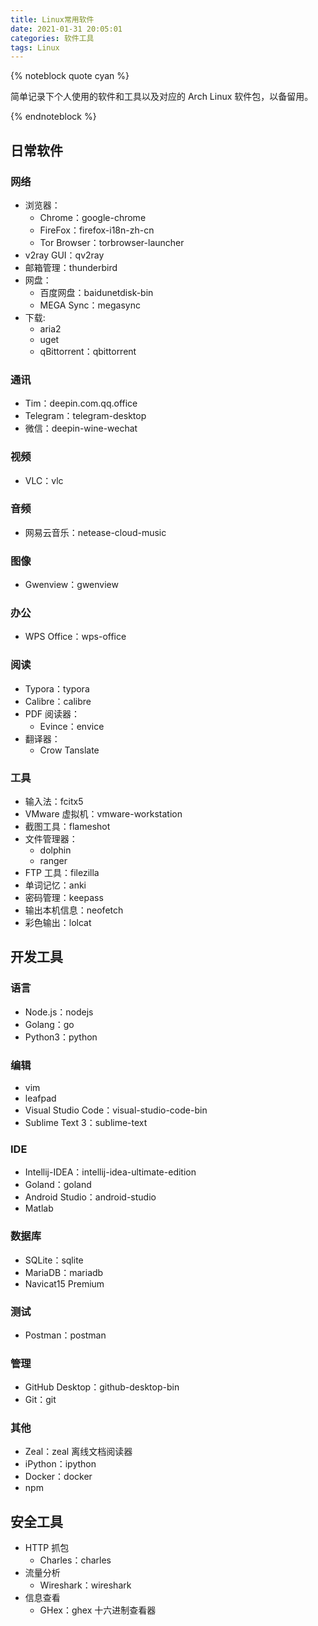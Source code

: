 ```yaml
---
title: Linux常用软件
date: 2021-01-31 20:05:01
categories: 软件工具
tags: Linux
---
```


{% noteblock quote cyan %}

简单记录下个人使用的软件和工具以及对应的 Arch Linux 软件包，以备留用。

{% endnoteblock %}

<!-- more -->

## 日常软件

### 网络

- 浏览器：
  - Chrome：google-chrome
  - FireFox：firefox-i18n-zh-cn
  - Tor Browser：torbrowser-launcher
- v2ray GUI：qv2ray
- 邮箱管理：thunderbird
- 网盘：
  - 百度网盘：baidunetdisk-bin
  - MEGA Sync：megasync
- 下载:
  - aria2
  - uget
  - qBittorrent：qbittorrent

### 通讯

- Tim：deepin.com.qq.office
- Telegram：telegram-desktop
- 微信：deepin-wine-wechat

### 视频

- VLC：vlc

### 音频

- 网易云音乐：netease-cloud-music

### 图像

- Gwenview：gwenview

### 办公

- WPS Office：wps-office

### 阅读

- Typora：typora
- Calibre：calibre
- PDF 阅读器：
  - Evince：envice
- 翻译器：
  - Crow Tanslate

### 工具

- 输入法：fcitx5
- VMware 虚拟机：vmware-workstation
- 截图工具：flameshot
- 文件管理器：
  - dolphin
  - ranger
- FTP 工具：filezilla
- 单词记忆：anki
- 密码管理：keepass
- 输出本机信息：neofetch
- 彩色输出：lolcat

## 开发工具

### 语言

- Node.js：nodejs
- Golang：go
- Python3：python

### 编辑

- vim
- leafpad
- Visual Studio Code：visual-studio-code-bin
- Sublime Text 3：sublime-text

### IDE

- Intellij-IDEA：intellij-idea-ultimate-edition
- Goland：goland
- Android Studio：android-studio
- Matlab

### 数据库

- SQLite：sqlite
- MariaDB：mariadb
- Navicat15 Premium

### 测试

- Postman：postman

### 管理

- GitHub Desktop：github-desktop-bin
- Git：git

### 其他

- Zeal：zeal
  离线文档阅读器
- iPython：ipython
- Docker：docker
- npm

## 安全工具

- HTTP 抓包
  - Charles：charles
- 流量分析
  - Wireshark：wireshark
- 信息查看
  - GHex：ghex
    十六进制查看器
